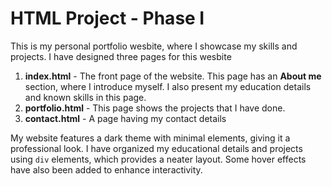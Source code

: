 # HTML Project - Phase I

This is my personal portfolio wesbite, where I showcase my skills and projects. I have designed three pages for this wesbite
1. **index.html** - The front page of the website. This page has an **About me** section, where I introduce myself. I also present my education details and known skills in this page.
2. **portfolio.html** - This page shows the projects that I have done.
3. **contact.html** - A page having my contact details

My website features a dark theme with minimal elements, giving it a professional look. I have organized my educational details and projects using `div` elements, which provides a neater layout. Some hover effects have also been added to enhance interactivity.
